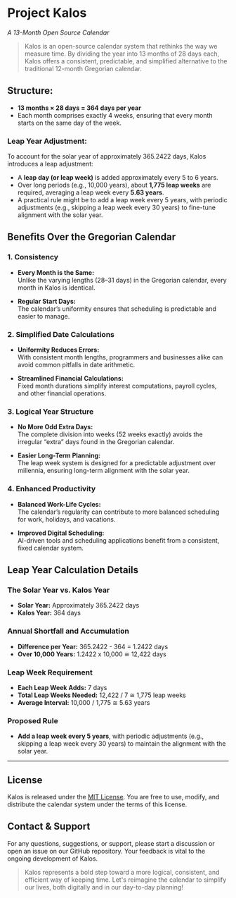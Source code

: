 # Project Kalos

_A 13-Month Open Source Calendar_

> Kalos is an open-source calendar system that rethinks the way we measure time. By dividing the year into 13 months of 28 days each, Kalos offers a consistent, predictable, and simplified alternative to the traditional 12-month Gregorian calendar.

## Structure:
  - **13 months × 28 days = 364 days per year**  
  - Each month comprises exactly 4 weeks, ensuring that every month starts on the same day of the week.
  
### Leap Year Adjustment:
  To account for the solar year of approximately 365.2422 days, Kalos introduces a leap adjustment:
  - A **leap day (or leap week)** is added approximately every 5 to 6 years.
  - Over long periods (e.g., 10,000 years), about **1,775 leap weeks** are required, averaging a leap week every **5.63 years**.
  - A practical rule might be to add a leap week every 5 years, with periodic adjustments (e.g., skipping a leap week every 30 years) to fine-tune alignment with the solar year.

## Benefits Over the Gregorian Calendar

### 1. Consistency
- **Every Month is the Same:**  
  Unlike the varying lengths (28–31 days) in the Gregorian calendar, every month in Kalos is identical.
  
- **Regular Start Days:**  
  The calendar’s uniformity ensures that scheduling is predictable and easier to manage.

### 2. Simplified Date Calculations
- **Uniformity Reduces Errors:**  
  With consistent month lengths, programmers and businesses alike can avoid common pitfalls in date arithmetic.
  
- **Streamlined Financial Calculations:**  
  Fixed month durations simplify interest computations, payroll cycles, and other financial operations.

### 3. Logical Year Structure
- **No More Odd Extra Days:**  
  The complete division into weeks (52 weeks exactly) avoids the irregular “extra” days found in the Gregorian calendar.
  
- **Easier Long-Term Planning:**  
  The leap week system is designed for a predictable adjustment over millennia, ensuring long-term alignment with the solar year.

### 4. Enhanced Productivity
- **Balanced Work-Life Cycles:**  
  The calendar’s regularity can contribute to more balanced scheduling for work, holidays, and vacations.
  
- **Improved Digital Scheduling:**  
  AI-driven tools and scheduling applications benefit from a consistent, fixed calendar system.

## Leap Year Calculation Details

### The Solar Year vs. Kalos Year
- **Solar Year:** Approximately 365.2422 days
- **Kalos Year:** 364 days

### Annual Shortfall and Accumulation
- **Difference per Year:** 365.2422 - 364 = 1.2422 days
- **Over 10,000 Years:**  1.2422 x 10,000 ≅ 12,422 days

### Leap Week Requirement
- **Each Leap Week Adds:** 7 days
- **Total Leap Weeks Needed:**  12,422 / 7 ≅ 1,775 leap weeks
- **Average Interval:** 10,000 / 1,775 ≅ 5.63 years

### Proposed Rule
- **Add a leap week every 5 years**, with periodic adjustments (e.g., skipping a leap week every 30 years) to maintain the alignment with the solar year.

---

## License

Kalos is released under the [MIT License](LICENSE). You are free to use, modify, and distribute the calendar system under the terms of this license.

## Contact & Support

For any questions, suggestions, or support, please start a discussion or open an issue on our GitHub repository. Your feedback is vital to the ongoing development of Kalos.

> Kalos represents a bold step toward a more logical, consistent, and efficient way of keeping time. Let's reimagine the calendar to simplify our lives, both digitally and in our day-to-day planning!
